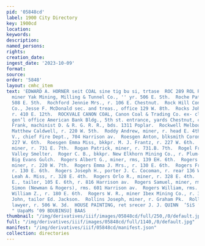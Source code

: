 ```yaml
---
pid: '05848cd'
label: 1900 City Directory
key: 1900cd
location: 
keywords: 
description: 
named_persons: 
rights: 
creation_date: 
ingest_date: '2023-10-09'
format: 
source: 
order: '5848'
layout: cmhc_item
text: 'EDWARD A. HORNER seit COAL sine tig bu si, trtase  ROC 289 ROL Roche Michael,
  miner Yak Mining, Milling & Tunnel Co., '' yr. 506 E. Sth.  Roche Patrick T., grocer,
  508 E. 5th.  Rochford Jennie Mrs., r. 106 E. Chestnut.  Rock Hill Consolidated Mining
  Co., Jesse F. McDonald sec. and treas., office 129 W. 8th.  Rocks John, teamster,
  r. 410 E. 12th.  ROCKVALE CANON COAL, Canon Coal & Trading Co. ex- clusive agts.,
  gen’l office American Bank Bldg., 5th st. entrance, yards Chestnut, cor. Spruce.  Rockwell
  Frank, machinist D. & R. G. R. R., bds. 1311 Poplar.  Rockwell Melbourn, teamster
  Matthew Caldwell, r. 220 W. 5th.  Roddy Andrew, miner, r. head E. 4th.  Rode E.
  V., chief Fire Dept., 704 Harrison av.  Roesgen Anton, blksmith Coronado mine, r.
  227 W. 6th.  Roesgen Emma Miss, bkkpr. M. J. Frantz, r. 227 W. 6th.  Rogan Edward,
  miner, r. 731 E. 7th.  Rogan Patrick, miner, r. 731.B. 7th.  Rogel Frank, wks. Arkansas
  Valley Smelter.  Roger C. B., bkkpr. New Elkhorn Mining Co., r. Plum- mer Shaft,
  Big Evans Gulch.  Rogers Albert G., miner, rms, 139 EH. 6th.  Rogers Clarence W.,
  miner, r. 220 W. 7th.  Rogers Emma J. Mrs., r. 130 E. 6th.  Rogers Francis H., musician,
  r. 130 E. 6th.  Rogers Joseph H., porter J. C. Cocoman, r. rear 136 W. Elim.  Rogers
  Leah A. Miss, r. 328 E. 4th.  Rogers Orlo R., miner, r. 328 E. 4th.  Rogers Owen
  E., tailor, 105 E. 6th, r. 816 Harrison av.  Rogers Samuel, miner, rms. 321 E. 5th.  Rogers
  Simon (Newman & Rogers), rms. 601 Harrison av.  Rogers William, rms. 312 E. 6th.  Rogers
  William Z., r. 180 E. 6th.  Rogers W. R., miner Ibex Mining Co., r. 328 E. 4th.  Rohde
  John, tailor Ed. Jackson.  Rollins Joseph, miner, r. Graham Pk.  Rollins Nathaniel,
  lawyer, r. 506 W. 3d.  HOUSE PAINTING, ret srecer J. J. QUINN  ‘SiS ‘YIIWG 9 |JaMOg™
  " UapaMs ‘09 BDUBINSU] BAAS    '
thumbnail: "/img/derivatives/iiif/images/05848cd/full/250,/0/default.jpg"
full: "/img/derivatives/iiif/images/05848cd/full/1140,/0/default.jpg"
manifest: "/img/derivatives/iiif/05848cd/manifest.json"
collection: directories
---
```

